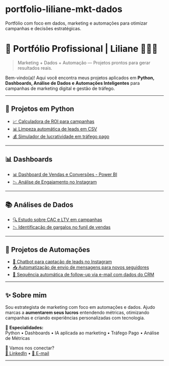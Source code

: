 # portfolio-liliane-mkt-dados

Portfólio com foco em dados, marketing e automações para otimizar campanhas e decisões estratégicas.


# 🚀 Portfólio Profissional | Liliane 👩‍💻✨

> Marketing + Dados + Automação — Projetos prontos para gerar resultados reais.

Bem-vindo(a)! Aqui você encontra meus projetos aplicados em **Python, Dashboards, Análise de Dados e Automações Inteligentes** para campanhas de marketing digital e gestão de tráfego.

---

## 🐍 Projetos em Python
- [📈 Calculadora de ROI para campanhas](https://github.com/seu-usuario/python-calculadora-roi-campanhas)
- [📊 Limpeza automática de leads em CSV](#)
- [💰 Simulador de lucratividade em tráfego pago](#)

---

## 📊 Dashboards
- [📊 Dashboard de Vendas e Conversões - Power BI](#)
- [📉 Análise de Engajamento no Instagram](#)

---

## 📚 Análises de Dados
- [🔍 Estudo sobre CAC e LTV em campanhas](#)
- [📉 Identificação de gargalos no funil de vendas](#)

---

## 🤖 Projetos de Automações
- [💬 Chatbot para captação de leads no Instagram](#)
- [📥 Automatização de envio de mensagens para novos seguidores](#)
- [🔁 Sequência automática de follow-up via e-mail com dados do CRM](#)

---

## ✨ Sobre mim

Sou estrategista de marketing com foco em automações e dados. Ajudo marcas a **aumentarem seus lucros** entendendo métricas, otimizando campanhas e criando experiências personalizadas com tecnologia.

📌 **Especialidades:**  
Python • Dashboards • IA aplicada ao marketing • Tráfego Pago • Análise de Métricas

📩 Vamos nos conectar?  
[🔗 LinkedIn](https://www.linkedin.com/in/lilianedesouzagarcia) • [📧 E-mail](mailto:liliane.sougarc@gmail.com)

---

